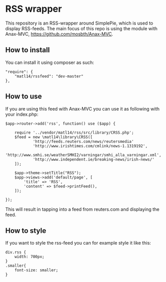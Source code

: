 RSS wrapper
==========
This repository is an RSS-wrapper around SimplePie, which is used to display RSS-feeds. The main focus of this repo is using the module with Anax-MVC,  https://github.com/mosbth/Anax-MVC.


How to install
-------------
You can install it using composer as such:
```
"require": {
    "matl14/rssfeed": "dev-master"
},
```
How to use
-----------------------
If you are using this feed with Anax-MVC you can use it as following with your index.php:
```
$app->router->add('rss', function() use ($app) {

    require '../vendor/matl14/rss/src/library/CRSS.php';
    $feed = new \matl14\library\CRSS([
            'http://feeds.reuters.com/news/reutersmedia'
            'http://www.irishtimes.com/cmlink/news-1.1319192',
            'http://www.smhi.se/weatherSMHI2/varningar/smhi_alla_varningar.xml',
            'http://www.independent.ie/breaking-news/irish-news/'
    ]);
    
    $app->theme->setTitle("RSS");    
    $app->views->add('default/page', [
        'title' => 'RSS',        
        'content' => $feed->printFeed(),
    ]);

});

```
This will result in tapping into a feed from reuters.com and displaying the feed.

How to style
---------------------------
If you want to style the rss-feed you can for example style it like this:
```
div.rss {
	width: 700px;
}
.smaller{
	font-size: smaller;
}
```


